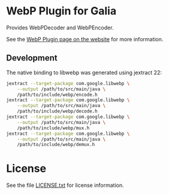 # WebP Plugin for Galia

Provides WebPDecoder and WebPEncoder.

See the [WebP Plugin page on the website](https://galia.is/plugins/webp/)
for more information.

## Development

The native binding to libwebp was generated using jextract 22:

```sh
jextract --target-package com.google.libwebp \
    --output /path/to/src/main/java \
    /path/to/include/webp/encode.h
jextract --target-package com.google.libwebp \
    --output /path/to/src/main/java \
    /path/to/include/webp/decode.h
jextract --target-package com.google.libwebp \
    --output /path/to/src/main/java \
    /path/to/include/webp/mux.h
jextract --target-package com.google.libwebp \
    --output /path/to/src/main/java \
    /path/to/include/webp/demux.h
```

# License

See the file [LICENSE.txt](LICENSE.txt) for license information.
